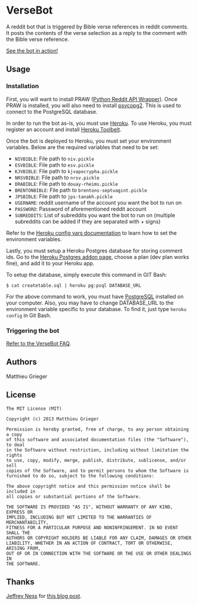# VerseBot
A reddit bot that is triggered by Bible verse references in reddit comments. It posts the contents of the verse selection as a reply to the comment with the Bible verse reference.

[See the bot in action!](http://www.reddit.com/user/VerseBot)

## Usage
### Installation
First, you will want to install PRAW ([Python Reddit API Wrapper](https://github.com/praw-dev/praw)).
Once PRAW is installed, you will also need to install [psycopg2](http://initd.org/psycopg/docs/install.html#install-from-a-package). This is used to connect to the PostgreSQL database.

In order to run the bot as-is, you must use [Heroku](https://www.heroku.com/). To use Heroku, you must register an account and install [Heroku Toolbelt](https://toolbelt.heroku.com/).

Once the bot is deployed to Heroku, you must set your environment variables. Below are the required variables that need to be set:

* `NIVBIBLE`: File path to `niv.pickle`
* `ESVBIBLE`: File path to `esv.pickle`
* `KJVBIBLE`: File path to `kjvapocrypha.pickle`
* `NRSVBIBLE`: File path to `nrsv.pickle`
* `DRABIBLE`: File path to `douay-rheims.pickle`
* `BRENTONBIBLE`: File path to `brentons-septuagint.pickle`
* `JPSBIBLE`: File path to `jps-tanakh.pickle`
* `USERNAME`: reddit username of the account you want the bot to run on
* `PASSWORD`: Password of aforementioned reddit account
* `SUBREDDITS`: List of subreddits you want the bot to run on (multiple subreddits can be added if they are separated with + signs)

Refer to the [Heroku config vars documentation](https://devcenter.heroku.com/articles/config-vars) to learn how to set the environment variables.

Lastly, you must setup a Heroku Postgres database for storing comment ids. Go to the [Heroku Postgres addon page](https://addons.heroku.com/heroku-postgresql), choose a plan (dev plan works fine), and add it to your Heroku app.

To setup the database, simply execute this command in GIT Bash:

`$ cat createtable.sql | heroku pg:psql DATABASE_URL`

For the above command to work, you must have [PostgreSQL](http://www.postgresql.org/download/) installed on your computer. Also, you may have to change DATABASE_URL to the environment variable specific to your database. To find it, just type `heroku config` in Git Bash.

### Triggering the bot
[Refer to the VerseBot FAQ](https://github.com/matthieugrieger/versebot/blob/master/docs/VerseBot%20Info.md#faq).

## Authors
Matthieu Grieger

## License
	The MIT License (MIT)

	Copyright (c) 2013 Matthieu Grieger

	Permission is hereby granted, free of charge, to any person obtaining a copy
	of this software and associated documentation files (the "Software"), to deal
	in the Software without restriction, including without limitation the rights
	to use, copy, modify, merge, publish, distribute, sublicense, and/or sell
	copies of the Software, and to permit persons to whom the Software is
	furnished to do so, subject to the following conditions:

	The above copyright notice and this permission notice shall be included in
	all copies or substantial portions of the Software.

	THE SOFTWARE IS PROVIDED "AS IS", WITHOUT WARRANTY OF ANY KIND, EXPRESS OR
	IMPLIED, INCLUDING BUT NOT LIMITED TO THE WARRANTIES OF MERCHANTABILITY,
	FITNESS FOR A PARTICULAR PURPOSE AND NONINFRINGEMENT. IN NO EVENT SHALL THE
	AUTHORS OR COPYRIGHT HOLDERS BE LIABLE FOR ANY CLAIM, DAMAGES OR OTHER
	LIABILITY, WHETHER IN AN ACTION OF CONTRACT, TORT OR OTHERWISE, ARISING FROM,
	OUT OF OR IN CONNECTION WITH THE SOFTWARE OR THE USE OR OTHER DEALINGS IN
	THE SOFTWARE.

## Thanks
[Jeffrey Ness](https://github.com/jness) for [this blog post](http://blog.flip-edesign.com/_rst/Using_a_KJV_Bible_with_Pickle_and_Python.html).
